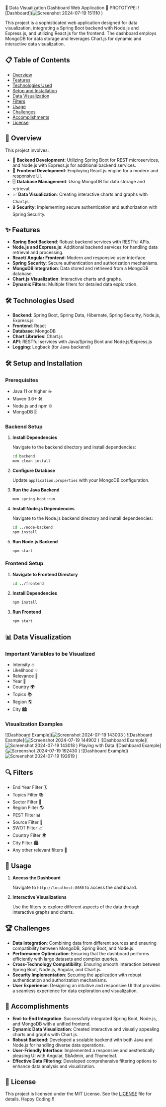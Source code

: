 
🌟 Data Visualization Dashboard Web Application 🌟
PROTOTYPE:
![Dashboard](![Screenshot 2024-07-19 151110](https://github.com/user-attachments/assets/c997c6f4-9391-4a57-b150-f2cd672f8239)
)

This project is a sophisticated web application designed for data visualization, integrating a Spring Boot backend with Node.js and Express.js, and utilizing React.js for the frontend. The dashboard employs MongoDB for data storage and leverages Chart.js for dynamic and interactive data visualization.

## 📋 Table of Contents

- [Overview](#overview)
- [Features](#features)
- [Technologies Used](#technologies-used)
- [Setup and Installation](#setup-and-installation)
- [Data Visualization](#data-visualization)
- [Filters](#filters)
- [Usage](#usage)
- [Challenges](#challenges)
- [Accomplishments](#accomplishments)
- [License](#license)

## 🌟 Overview

This project involves:

- 🚀 **Backend Development**: Utilizing Spring Boot for REST microservices, and Node.js with Express.js for additional backend services.
- 🎨 **Frontend Development**: Employing React.js engine for a modern and responsive UI.
- 🗄️ **Database Management**: Using MongoDB for data storage and retrieval.
- 📈 **Data Visualization**: Creating interactive charts and graphs with Chart.js.
- 🔒 **Security**: Implementing secure authentication and authorization with Spring Security.

## ✨ Features

- **Spring Boot Backend**: Robust backend services with RESTful APIs.
- **Node.js and Express.js**: Additional backend services for handling data retrieval and processing.
- **React/ Angular Frontend**: Modern and responsive user interface.
- **Spring Security**: Secure authentication and authorization mechanisms.
- **MongoDB Integration**: Data stored and retrieved from a MongoDB database.
- **Chart.js Visualization**: Interactive charts and graphs.
- **Dynamic Filters**: Multiple filters for detailed data exploration.

## 🛠 Technologies Used

- **Backend**: Spring Boot, Spring Data, Hibernate, Spring Security, Node.js, Express.js
- **Frontend**: React
- **Database**: MongoDB
- **Chart Libraries**: Chart.js
- **API**: RESTful services with Java/Spring Boot and Node.js/Express.js
- **Logging**: Logback (for Java backend)

## 🛠️ Setup and Installation

### Prerequisites

- Java 11 or higher ☕
- Maven 3.6+ 🛠
- Node.js and npm 🌐
- MongoDB 🗄️

### Backend Setup

1. **Install Dependencies**

   Navigate to the backend directory and install dependencies:

   ```bash
   cd backend
   mvn clean install
   ```

2. **Configure Database**

   Update `application.properties` with your MongoDB configuration.

3. **Run the Java Backend**

   ```bash
   mvn spring-boot:run
   ```

4. **Install Node.js Dependencies**

   Navigate to the Node.js backend directory and install dependencies:

   ```bash
   cd ../node-backend
   npm install
   ```

5. **Run Node.js Backend**

   ```bash
   npm start
   ```

### Frontend Setup

1. **Navigate to Frontend Directory**

   ```bash
   cd ../frontend
   ```

2. **Install Dependencies**

   ```bash
   npm install
   ```

3. **Run Frontend**

   ```bash
   npm start
   ```

## 📊 Data Visualization

### Important Variables to be Visualized

- Intensity 🔥
- Likelihood 💡
- Relevance 🎯
- Year 📅
- Country 🌍
- Topics 📚
- Region 🌎
- City 🏙

### Visualization Examples

![Dashboard Example](![Screenshot 2024-07-19 143003](https://github.com/user-attachments/assets/35f14160-3a88-451f-94fa-857590cc1e45)
)
![Dashboard Example](![Screenshot 2024-07-19 144902](https://github.com/user-attachments/assets/cf3f644f-c854-4719-9c0e-da93c94b7c22)
)
![Dashboard Example](![Screenshot 2024-07-19 143018](https://github.com/user-attachments/assets/dd73a03c-dc89-4a09-9fc1-7a318928babd)
)
Playing with Data
![Dashboard Example](![Screenshot 2024-07-19 192430](https://github.com/user-attachments/assets/81a4cda4-539a-435e-97bc-658a349afc76)
)
![Dashboard Example](![Screenshot 2024-07-19 192619](https://github.com/user-attachments/assets/05d25293-2158-4a6f-85d5-0f0a54693b84)
)




## 🔍 Filters

- End Year Filter 🗓️
- Topics Filter 📚
- Sector Filter 🏢
- Region Filter 🌎
- PEST Filter 📊
- Source Filter 📰
- SWOT Filter 📈
- Country Filter 🌍
- City Filter 🏙
- Any other relevant filters 📌

## 🚀 Usage

1. **Access the Dashboard**

   Navigate to `http://localhost:8080` to access the dashboard.

2. **Interactive Visualizations**

   Use the filters to explore different aspects of the data through interactive graphs and charts.

## 🏆 Challenges

- **Data Integration**: Combining data from different sources and ensuring compatibility between MongoDB, Spring Boot, and Node.js.
- **Performance Optimization**: Ensuring that the dashboard performs efficiently with large datasets and complex queries.
- **Cross-Technology Compatibility**: Ensuring smooth interaction between Spring Boot, Node.js, Angular, and Chart.js.
- **Security Implementation**: Securing the application with robust authentication and authorization mechanisms.
- **User Experience**: Designing an intuitive and responsive UI that provides a seamless experience for data exploration and visualization.

## 🎉 Accomplishments

- **End-to-End Integration**: Successfully integrated Spring Boot, Node.js, and MongoDB with a unified frontend.
- **Dynamic Data Visualization**: Created interactive and visually appealing charts and graphs with Chart.js.
- **Robust Backend**: Developed a scalable backend with both Java and Node.js for handling diverse data operations.
- **User-Friendly Interface**: Implemented a responsive and aesthetically pleasing UI with Angular, SbAdmin, and Thymeleaf.
- **Effective Data Filtering**: Developed comprehensive filtering options to enhance data analysis and visualization.

## 📝 License

This project is licensed under the MIT License. See the [LICENSE](LICENSE) file for details.
Happy Coding !!

